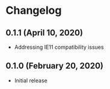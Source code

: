 # Changelog

## 0.1.1 (April 10, 2020)

* Addressing IE11 compatibility issues

## 0.1.0 (February 20, 2020)

* Initial release
